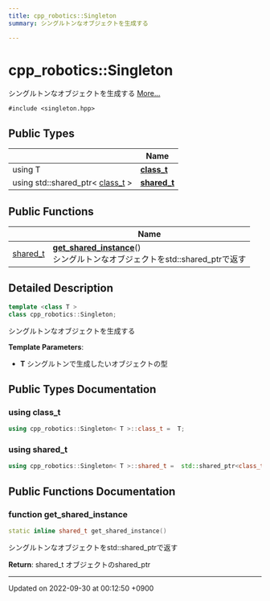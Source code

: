 ```yaml
---
title: cpp_robotics::Singleton
summary: シングルトンなオブジェクトを生成する 

---
```


# cpp_robotics::Singleton



シングルトンなオブジェクトを生成する  [More...](#detailed-description)


`#include <singleton.hpp>`

## Public Types

|                | Name           |
| -------------- | -------------- |
| using T | **[class_t](/cpp_robotics/doxybook/Classes/classcpp__robotics_1_1Singleton/#using-class-t)**  |
| using std::shared_ptr< [class_t](/cpp_robotics/doxybook/Classes/classcpp__robotics_1_1Singleton/#using-class-t) > | **[shared_t](/cpp_robotics/doxybook/Classes/classcpp__robotics_1_1Singleton/#using-shared-t)**  |

## Public Functions

|                | Name           |
| -------------- | -------------- |
| [shared_t](/cpp_robotics/doxybook/Classes/classcpp__robotics_1_1Singleton/#using-shared-t) | **[get_shared_instance](/cpp_robotics/doxybook/Classes/classcpp__robotics_1_1Singleton/#function-get-shared-instance)**()<br>シングルトンなオブジェクトをstd::shared_ptrで返す  |

## Detailed Description

```cpp
template <class T >
class cpp_robotics::Singleton;
```

シングルトンなオブジェクトを生成する 

**Template Parameters**: 

  * **T** シングルトンで生成したいオブジェクトの型 

## Public Types Documentation

### using class_t

```cpp
using cpp_robotics::Singleton< T >::class_t =  T;
```


### using shared_t

```cpp
using cpp_robotics::Singleton< T >::shared_t =  std::shared_ptr<class_t>;
```


## Public Functions Documentation

### function get_shared_instance

```cpp
static inline shared_t get_shared_instance()
```

シングルトンなオブジェクトをstd::shared_ptrで返す 

**Return**: shared_t オブジェクトのshared_ptr 

-------------------------------

Updated on 2022-09-30 at 00:12:50 +0900